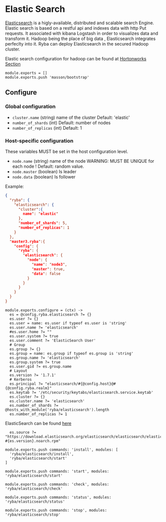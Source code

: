 
# Elastic Search 

[Elasticsearch](http://www.elastic.co) is a higly-available, distributed  and scalable search Engine.
Elastic search is based on a restful api and indexes data with http Put requests.
It associated with kibana Logstash in order to visualizes data and transform it.
Hadoop being the place of big data , Elasticsearch integrates perfeclty into it.
Ryba can deploy Elasticsearch in the  secured Hadoop cluster.


Elastic search configuration for hadoop can be found at [Hortonworks Section](hortonworks.com/blog/configure-elastic-search-hadoop-hdp-2-0)

    module.exports = []
    module.exports.push 'masson/bootstrap'

## Configure

### Global configuration

*   `cluster.name` (string)
    name of the cluster
    Default: 'elastic'
*   `number_of_shards` (int)
    Default: number of nodes
*   `number_of_replicas` (int)
    Default: 1

### Host-specific configuration

These variables MUST be set in the host configuration level.

*   `node.name` (string)
    name of the node WARNING: MUST BE UNIQUE for each node !
    Default: random value.
*   `node.master` (boolean)
    Is leader
*   `node.data` (boolean)
    Is follower

Example:

```json
{
  "ryba": {
    "elasticsearch": {
      "cluster":{
        name": "elastic"
      },
      "number_of_shards": 5,
      "number_of_replicas": 1
    }
  },
  "master3.ryba":{
    "config": {
      "ryba": {
        "elasticsearch": {
          "node": {
            "name": "node3",
            "master": true,
            "data": false
          }
        }
      }
    }
  }
}
```

    module.exports.configure = (ctx) ->
      es = @config.ryba.elasticsearch ?= {}
      es.user ?= {}
      es.user = name: es.user if typeof es.user is 'string'
      es.user.name ?= 'elasticsearch'
      #es.user.home ?= ""
      es.user.system ?= true
      es.user.comment ?= 'ElasticSearch User'
      # Group
      es.group ?= {}
      es.group = name: es.group if typeof es.group is 'string'
      es.group.name ?= 'elasticsearch'
      es.group.system ?= true
      es.user.gid ?= es.group.name
      # Layout
      es.version ?= '1.7.1'
      # Kerberos
      es.principal ?= "elasticsearch/#{@config.host}@#{@config.ryba.realm}"
      es.keytab ?= '/etc/security/keytabs/elasticsearch.service.keytab'
      es.cluster ?= {}
      es.cluster.name ?= 'elasticsearch'
      es.number_of_shards ?= @hosts_with_module('ryba/elasticsearch').length
      es.number_of_replicas ?= 1

ElasticSearch can be found [here](https://www.elastic.co/downloads/elasticsearch)

      es.source ?= "https://download.elasticsearch.org/elasticsearch/elasticsearch/elasticsearch-#{es.version}.noarch.rpm"

    module.exports.push commands: 'install', modules: [
      'ryba/elasticsearch/install',
      'ryba/elasticsearch/start'
    ]

    module.exports.push commands: 'start', modules: 'ryba/elasticsearch/start'

    module.exports.push commands: 'check', modules: 'ryba/elasticsearch/check'

    module.exports.push commands: 'status', modules: 'ryba/elasticsearch/status'

    module.exports.push commands: 'stop', modules: 'ryba/elasticsearch/stop'

